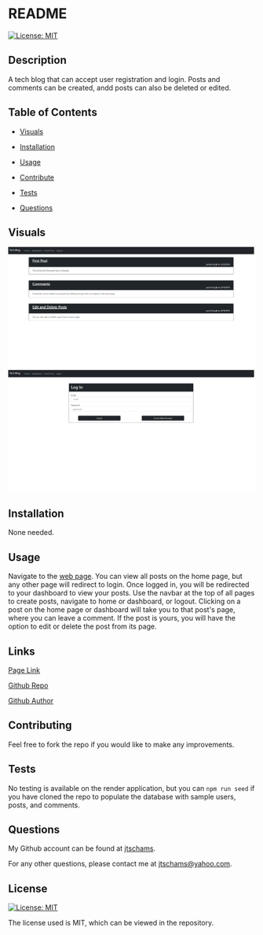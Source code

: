 # README

[![License: MIT](https://img.shields.io/badge/License-MIT-yellow.svg)](https://opensource.org/licenses/MIT)

## Description

A tech blog that can accept user registration and login.  Posts and comments can be created, andd posts can also be deleted or edited.

## Table of Contents

- [Visuals](#Visuals)

- [Installation](#Installation)

- [Usage](#Usage)

- [Contribute](#Contributing)

- [Tests](#Tests)

- [Questions](#Questions)

## Visuals

![Screenshot of Completed Site](./assets/preview.png)
![Screenshot of Completed Site](./assets/login.png)

## Installation

None needed.  

## Usage

Navigate to the [web page](https://mvc-tech-blog-y48f.onrender.com/dashboard).  You can view all posts on the home page, but any other page will redirect to login.  Once logged in, you will be redirected to your dashboard to view your posts.  Use the navbar at the top of all pages to create posts, navigate to home or dashboard, or logout.  Clicking on a post on the home page or dashboard will take you to that post's page, where you can leave a comment.  If the post is yours, you will have the option to edit or delete the post from its page.

## Links

[Page Link](https://mvc-tech-blog-y48f.onrender.com/dashboard)

[Github Repo](https://github.com/jtschams/mvc-tech-blog)

[Github Author](https://github.com/jtschams)

## Contributing

Feel free to fork the repo if you would like to make any improvements.

## Tests

No testing is available on the render application, but you can `npm run seed` if you have cloned the repo to populate the database with sample users, posts, and comments.

## Questions

My Github account can be found at [jtschams](https://github.com/jtschams).

For any other questions, please contact me at jtschams@yahoo.com.

## License
    
[![License: MIT](https://img.shields.io/badge/License-MIT-yellow.svg)](https://opensource.org/licenses/MIT)

The license used is MIT, which can be viewed in the repository.
